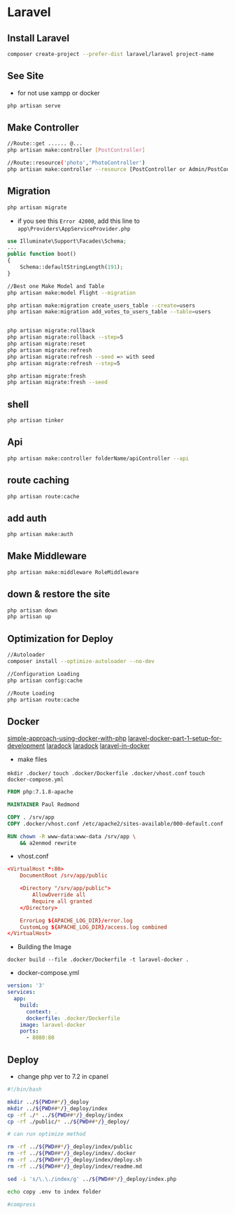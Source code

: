 # Laravel

## Install Laravel

```sh
composer create-project --prefer-dist laravel/laravel project-name
```

## See Site

* for not use xampp or docker

```sh
php artisan serve
```

## Make Controller

```sh
//Route::get ...... @...
php artisan make:controller [PostController]

//Route::resource('photo','PhotoController')
php artisan make:controller --resource [PostController or Admin/PostController]
```

## Migration

```sh
php artisan migrate
```

* if you see this `Error 42000`, add this line to `app\Providers\AppServiceProvider.php`

```php
use Illuminate\Support\Facades\Schema;
...
public function boot()
{
    Schema::defaultStringLength(191);
}
```

```sh
//Best one Make Model and Table
php artisan make:model Flight --migration

php artisan make:migration create_users_table --create=users
php artisan make:migration add_votes_to_users_table --table=users


php artisan migrate:rollback
php artisan migrate:rollback --step=5
php artisan migrate:reset
php artisan migrate:refresh
php artisan migrate:refresh --seed => with seed
php artisan migrate:refresh --step=5

php artisan migrate:fresh
php artisan migrate:fresh --seed
```

## shell

```sh
php artisan tinker
```

## Api

```sh
php artisan make:controller folderName/apiController --api
```

## route caching

```sh
php artisan route:cache
```

## add auth

```sh
php artisan make:auth
```

## Make Middleware

```sh
php artisan make:middleware RoleMiddleware
```

## down & restore the site

```sh
php artisan down
php artisan up
```

## Optimization for Deploy

```sh
//Autoloader
composer install --optimize-autoloader --no-dev

//Configuration Loading
php artisan config:cache

//Route Loading
php artisan route:cache
```

## Docker

[simple-approach-using-docker-with-php](https://bitpress.io/simple-approach-using-docker-with-php/)
[laravel-docker-part-1-setup-for-development](https://medium.com/@shakyShane/laravel-docker-part-1-setup-for-development-e3daaefaf3c)
[laradock](https://laradock.io/)
[laradock](https://github.com/laradock/laradock)
[laravel-in-docker](https://buddy.works/guides/laravel-in-docker)

* make files

`mkdir .docker/`
`touch .docker/Dockerfile .docker/vhost.conf`
`touch docker-compose.yml`

```Dockerfile
FROM php:7.1.8-apache

MAINTAINER Paul Redmond

COPY . /srv/app
COPY .docker/vhost.conf /etc/apache2/sites-available/000-default.conf

RUN chown -R www-data:www-data /srv/app \
    && a2enmod rewrite
```

* vhost.conf

```conf
<VirtualHost *:80>
    DocumentRoot /srv/app/public

    <Directory "/srv/app/public">
        AllowOverride all
        Require all granted
    </Directory>

    ErrorLog ${APACHE_LOG_DIR}/error.log
    CustomLog ${APACHE_LOG_DIR}/access.log combined
</VirtualHost>
```

* Building the Image

`docker build --file .docker/Dockerfile -t laravel-docker .`

* docker-compose.yml

```yml
version: '3'
services:
  app:
    build:
      context: .
      dockerfile: .docker/Dockerfile
    image: laravel-docker
    ports:
      - 8080:80
```

## Deploy

* change php ver to 7.2 in cpanel

```sh
#!/bin/bash

mkdir ../${PWD##*/}_deploy
mkdir ../${PWD##*/}_deploy/index
cp -rf ./* ../${PWD##*/}_deploy/index
cp -rf ./public/* ../${PWD##*/}_deploy/

# can run optimize method

rm -rf ../${PWD##*/}_deploy/index/public
rm -rf ../${PWD##*/}_deploy/index/.docker
rm -rf ../${PWD##*/}_deploy/index/deploy.sh
rm -rf ../${PWD##*/}_deploy/index/readme.md

sed -i 's/\.\./index/g' ../${PWD##*/}_deploy/index.php

echo copy .env to index folder

#compress
```